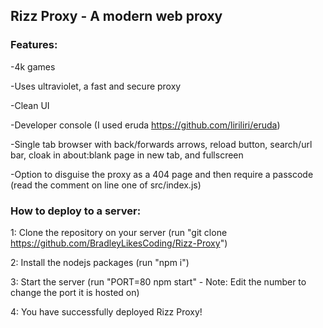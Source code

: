 <h2>Rizz Proxy - A modern web proxy</h2>

<h3>Features:</h3>

-4k games

-Uses ultraviolet, a fast and secure proxy

-Clean UI

-Developer console (I used eruda https://github.com/liriliri/eruda)

-Single tab browser with back/forwards arrows, reload button, search/url bar, cloak in about:blank page in new tab, and fullscreen

-Option to disguise the proxy as a 404 page and then require a passcode (read the comment on line one of src/index.js)
 
<h3>How to deploy to a server:</h3>

1: Clone the repository on your server (run "git clone https://github.com/BradleyLikesCoding/Rizz-Proxy")

2: Install the nodejs packages (run "npm i")

3: Start the server (run "PORT=80 npm start" - Note: Edit the number to change the port it is hosted on)

4: You have successfully deployed Rizz Proxy! 
